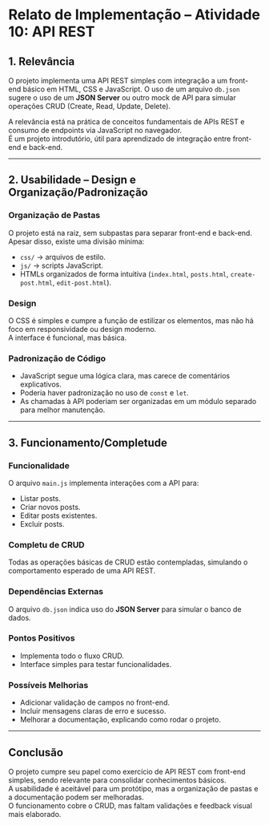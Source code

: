 
# Relato de Implementação – Atividade 10: API REST

## 1. Relevância
O projeto implementa uma API REST simples com integração a um front-end básico em HTML, CSS e JavaScript.
O uso de um arquivo `db.json` sugere o uso de um **JSON Server** ou outro mock de API para simular operações CRUD (Create, Read, Update, Delete).  

A relevância está na prática de conceitos fundamentais de APIs REST e consumo de endpoints via JavaScript no navegador.  
É um projeto introdutório, útil para aprendizado de integração entre front-end e back-end.

---

## 2. Usabilidade – Design e Organização/Padronização

### Organização de Pastas
O projeto está na raiz, sem subpastas para separar front-end e back-end. Apesar disso, existe uma divisão mínima:
- `css/` → arquivos de estilo.
- `js/` → scripts JavaScript.
- HTMLs organizados de forma intuitiva (`index.html`, `posts.html`, `create-post.html`, `edit-post.html`).

### Design
O CSS é simples e cumpre a função de estilizar os elementos, mas não há foco em responsividade ou design moderno.  
A interface é funcional, mas básica.

### Padronização de Código
- JavaScript segue uma lógica clara, mas carece de comentários explicativos.
- Poderia haver padronização no uso de `const` e `let`.
- As chamadas à API poderiam ser organizadas em um módulo separado para melhor manutenção.

---

## 3. Funcionamento/Completude

### Funcionalidade
O arquivo `main.js` implementa interações com a API para:
- Listar posts.
- Criar novos posts.
- Editar posts existentes.
- Excluir posts.

### Completu de CRUD
Todas as operações básicas de CRUD estão contempladas, simulando o comportamento esperado de uma API REST.

### Dependências Externas
O arquivo `db.json` indica uso do **JSON Server** para simular o banco de dados.

### Pontos Positivos
- Implementa todo o fluxo CRUD.
- Interface simples para testar funcionalidades.

### Possíveis Melhorias
- Adicionar validação de campos no front-end.
- Incluir mensagens claras de erro e sucesso.
- Melhorar a documentação, explicando como rodar o projeto.

---

## Conclusão
O projeto cumpre seu papel como exercício de API REST com front-end simples, sendo relevante para consolidar conhecimentos básicos.  
A usabilidade é aceitável para um protótipo, mas a organização de pastas e a documentação podem ser melhoradas.  
O funcionamento cobre o CRUD, mas faltam validações e feedback visual mais elaborado.
